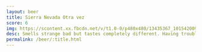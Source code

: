 ```yaml
---
layout: beer
title: Sierra Nevada Otra vez
score: 6
img: https://scontent.xx.fbcdn.net/v/t1.0-0/p480x480/13435367_10154200938253745_7818346019313072630_n.jpg?oh=c2fe9991d70b9c0fa0fde72d4d705093&oe=5893D4E3
desc: Smells strange bad but tastes completely different. Having trouble describing exactly what I’m getting here, kind of like watermelon. Perhaps too many things going on all at once. I wouldn’t want many but it’s worth the experience
permalink: /beer/:title.html
---
```

